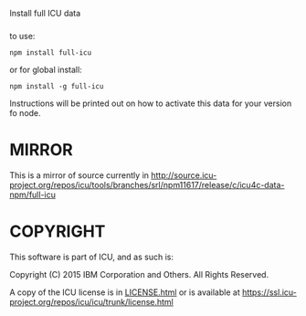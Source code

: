 Install full ICU data
###

to use:

	npm install full-icu

or for global install:

	npm install -g full-icu
	
Instructions will be printed out on how to activate this data for your version fo node.


MIRROR
===
This is a mirror of source  currently  in
http://source.icu-project.org/repos/icu/tools/branches/srl/npm11617/release/c/icu4c-data-npm/full-icu

COPYRIGHT
===

This software is part of ICU, and as such is:

Copyright (C) 2015 IBM Corporation and Others. All Rights Reserved.

A copy of the ICU license is in [LICENSE.html](LICENSE.html)
or is available at https://ssl.icu-project.org/repos/icu/icu/trunk/license.html
